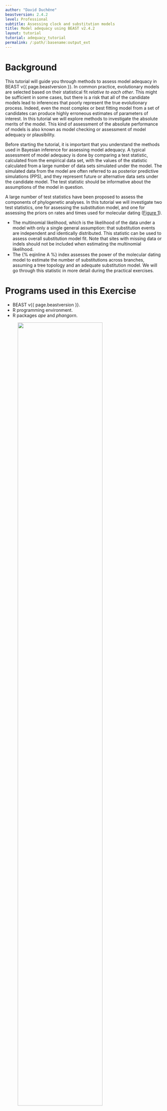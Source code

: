 ```yaml
---
author: "David Duchêne"
beastversion: 2.4.2
level: Professional
subtitle: Assessing clock and substitution models
title: Model adequacy using BEAST v2.4.2
layout: tutorial
tutorial: adequacy_tutorial
permalink: /:path/:basename:output_ext
---
```


# Background

This tutorial will guide you through methods to assess model adequacy in BEAST v{{ page.beastversion }}. In common practice, evolutionary models are selected based on their statistical fit *relative to each other*. This might be sufficient in some cases, but there is a risk that all of the candidate models lead to inferences that poorly represent the true evolutionary process. Indeed, even the most complex or best fitting model from a set of candidates can produce highly erroneous estimates of parameters of interest. In this tutorial we will explore methods to investigate the absolute merits of the model. This kind of assessment of the absolute performance of models is also known as model checking or assessment of model adequacy or plausibility.

Before starting the tutorial, it is important that you understand the methods used in Bayesian inference for assessing model adequacy. A typical assessment of model adequacy is done by comparing a test statistic, calculated from the empirical data set, with the values of the statistic calculated from a large number of data sets simulated under the model. The simulated data from the model are often referred to as posterior predictive simulations (PPS), and they represent future or alternative data sets under the candidate model. The test statistic should be informative about the assumptions of the model in question.

A large number of test statistics have been proposed to assess the components of phylogenetic analyses. In this tutorial we will investigate two test statistics, one for assessing the substitution model, and one for assessing the priors on rates and times used for molecular dating ([Figure 1](#fig:example1)). 



- The multinomial likelihood, which is the likelihood of the data under a model with only a single general assumption: that substitution events are independent and identically distributed. This statistic can be used to assess overall substitution model fit. Note that sites with missing data or indels should not be included when estimating the multinomial likelihood.
- The {% eqinline A %} index assesses the power of the molecular dating model to estimate the number of substitutions across branches, assuming a tree topology and an adequate substitution model. We will go through this statistic in more detail during the practical exercises.


# Programs used in this Exercise



- BEAST v{{ page.beastversion }}.
- R programming environment.
- R packages *ape* and *phangorn*.
  


<figure>
	<a id="fig:example1"></a>
	<img style="width:80.0%;" src="figures/Figure_1.pdf" alt="">
	<figcaption>Figure 1: Two of the existing approaches to using posterior predictive simulations to assess model adequacy in Bayesian phylogenetics. (a) One group of methods use characteristics of the data for model assessment, like the multinomial likelihood or the GC content. (b) One method exists that can assess clock models using estimates from clock-free methods. The number of substitutions per site expected along each branch under the clock hierarchical model are then compared with those inferred in a clock-free analysis.</figcaption>
</figure>
<br>


----

# Steps for assessing model adequacy

## Step 1: Run the empirical data

In the `data` folder you will find a simulated sequence alignment with 2000 nucleotides in nexus format (`al.1.nex`) and a Yule-process chronogram in newick format (`chron.tre`) with 50 taxa. The alignment was simulated along the chronogram under a Jukes-Cantor substitution model and with rate auto-correlation among lineages. You will also find an XML file (`sim.1.xml`) in the `xml` folder to run BEAST 2  for this data set under a strict clock and a Jukes-Cantor model of substitution and a root calibration.

In this first step, we will run the XML file using BEAST 2. The output of this run can also be found in the folder `precooked_runs`.

## Step 2: Reading the runs and simulating data

We will run the remainder of the model assessment in section 4 of the practical. We will first study the code in R (or the comments) in detail, to cement the steps required for assessing model adequacy. Specifically, we will explore the file `adeq.R`.

Open the `adeq.R` file in a text editor of your preference and you should see the following:


```R
  adeq <- function(trees.file, log.file, empdat.file, Nsim = 100){
     empdat <- as.phyDat(as.DNAbin(read.nexus.data(empdat.file)))
     seqlen <- ncol(as.matrix(as.DNAbin(empdat)))
     tree.topo <- read.nexus(trees.file)[[1]]
     sims <- make.pps.als(trees.file, log.file, Nsim, seqlen)
     sims <- make.pps.tr(sims, empdat, tree.topo)
     bls <- compile.results(sims)
     return(bls)
 }
```


In the second step we need to read the posterior trees and parameter estimates of the BEAST 2 analysis. The R package *phangorn* allows us to take these data and make the posterior predictive simulations. You will find the code to read the posterior and simulate data in `make.pps.als`, which identifies the model being assessed and simulates data accordingly. For revision, the input required in this step includes:

- The paths of the posterior files for your analysis.
- The number of simulations you want to perform.
- The sequence length (number of sites in your alignment).


If you are interested in how you can read and simulate data in R, you can investigate the `make.pps.als` code. The following is the line in `adeq.R` in question:

 
```R
    sims <- make.pps.als(trees.file, log.file, Nsim, seqlen)
```


If the input file has a greater number of samples than the number of simulations requested, this will randomly select samples from the posterior. You might want to revise how an alignment can be simulated using data from the posterior.

### Step 3: Calculate test statistics

Once we have simulated data sets, we can calculate the test statistics. The function `make.pps.trs` takes the assumed tree, substitution model, and the empirical and simulated data sets. The function estimates phylogenetic branch lengths for the empirical data set and each of the simulated data sets. In this step we also estimate the multinomial likelihood test statistic for the empirical data and each of the simulated data sets.

 
```R
    sims <- make.pps.tr(sims, empdat, tree.topo)
```


The output of this function is what we need for model assessment: the test statistics for the empirical data, and the distribution of test statistics for the simulated data sets.

### Step 4: Calculate *P*-values

We can now compare the test statistic for the empirical data and each of the simulated data sets. The most common way to do this is to calculate the tail area probability, which is the number of simulations with a test statistic greater than the value for empirical data.

 
```R
    bls <- compile.results(sims)
```


This function will provide the test statistics for simulations, as well as *P*-values for each of the test statistics. Following practice from frequentist statistics, we can consider the model to be inadequate if the *P*-value for a given test statistic is below 0.05. Importantly, the assessment of the clock model allows us to identify for which branches the molecular dating model can estimate the number of substitutions. We will explore the interpretation of these data after assessing model adequacy in the following section.

----

# Model assessment practice

### One step assessment

In this section we will run our model assessment. The results for this example can also be found in the precooked runs folder. You will also find the results for the BEAST 2 run of sim.xml, which are the output of the first step for model assessment. We will now run and save the assessment of clock model adequacy, assuming that you are using the output of BEAST 2 or have completed your own run.

Begin by opening R. The following will set the working directory to the scripts folder, and then source all the functions in the folder. Remember that we assume you have installed the package *phangorn* and its dependencies.

 
```R
    setwd("[INSERT THE PATH TO SCRIPTS FOLDER]")
    for(i in dir()) source(i)
```


Next, we set the directory to `precooked_runs`, and run the function `adeq()`. The arguments for this function are the posterior of trees in nexus format, the log file, the alignment in nexus format, and the number of posterior predictive simulations to be performed. You can use different path arguments if you ran your own BEAST 2 analyses in another folder.


```R
    setwd("../precooked_runs")
    clock_adequacy_example <- adeq(trees.file = "sim1.trees", log.file ="sim1.log", empdat.file = "../data/al.1.nex", Nsim = 100)
    names(clock_adequacy_example)
```


The contents of clock adequacy example should appear after the final line of code, and are each of the components that can be used to assess clock and substitution model adequacy.

The clock adequacy example object should have the same contents as object "assessment_provided" in the file `results.Rdata`:


```R
    load("results.Rdata")
    names(assessment_provided)
```


The following section uses the results from results.Rdata to produce a variety of useful graphics.

### Interpreting substitution model assessment

It is strongly recommended to use qualitative checks of models using graphical analyses. This section uses the results in `precooked_runs/results.Rdata` to graph different components for assessing clock model adequacy using posterior predictive simulations.

We will first visualise the results for assessing substitution model adequacy. The following code makes a histogram of the distribution of the multinomial likelihood for the PPS data, and will show the position of the value for empirical data on this distribution.


```R
    hist(assessment_provided[[8]], 
         xlim = c(min(assessment_provided[[8]])-sd(assessment_provided[[8]]), 
                  max(assessment_provided[[8]])+sd(assessment_provided[[8]])), 
         main = "", xlab = "Multinomial likelihood")

    abline(v = assessment_provided[[7]], col = 2, lwd = 3)
```


Your plot will be identical or very similar to [Figure 2](#fig:example2). When assessing model adequacy, we consider the model to be an adequate representation of the evolutionary process if the test statistic for the empirical data is a typical value arising from the model. The multinomial likelihood for the empirical data falls inside the distribution of values for simulated data ([Figure 2](#fig:example2)), so our model is a good description of the process that generated the data. This is unsurprising, since our empirical data were actually generated under the model!

This result can also be observed in the *P*-value for the multinomial likelihood in R:


```R
    assessment_provided[9]
```


<figure>
	<a id="fig:example2"></a>
	<img style="width:70.0%;" src="figures/Figure_2_multinomial_dist.pdf" alt="">
	<figcaption>Figure 2: Distribution of PPS multinomial likelihood values with the value of the test statistic for the empirical data shown as a vertical line in red.</figcaption>
</figure>
<br>


### Interpreting clock model assessment

The following script shows a simple example to explore the branch-wise posterior predictive *P*-values. We will first load the tree. In this example we will use the original tree provided, but usually the tree with the median posterior branching times would be appropriate. We will colour the branches with the best accuracy in blue, and the branches that have the lowest accuracy in green ([Figure 3](#fig:example3)).


```R
   tr <- read.tree("../data/chrono.tre")
   plot(tr, edge.col = rainbow(length(assessment_provided$branch_wise_pppvalues), 
        start = 2/6, end = 4/6)[rank(assessment_provided$branch_wise_pppvalues)], 
        edge.width = 6, cex = 1.5)
   edgelabels(assessment_provided$branch_wise_pppvalues, bg = "white", cex = 1.5, frame = "none")
```


The values along each branch indicate the number of simulations in which the branch-length was greater than the length estimated using the empirical data. The expected value under the model is 0.5. If this value is 0 branch-lengths are being underestimated with respect to the model. Similarly, if the value is 1 branch-lengths are being overestimated with respect to the model.

You can also investigate the {% eqinline A %} index:


```R
   assessment_provided[4]
```


This index is the proportion of branches in the tree for which the branch-wise posterior predictive *P*-values are inside the central 95 percent of the distribution. The rates and times models can be considered adequate when the {% eqinline A %} index is high. 

You might find it surprising that the {% eqinline A %} index in these data is not so close to 1. The reason for this might be evident when you open the data alignment in a text editor. These data have a very large amount of variation, and have possibly undergone substantial substitutional saturation. For comparison, you might want to repeat all of the analyses, or explore the provided results for the second data set provided, `al.2.nex`. This data set evolved through the same tree but with lower rates of molecular evolution.

<figure>
	<a id="fig:example3"></a>
	<img style="width:90.0%;" src="figures/Figure_3_branchwise_p.pdf" alt="">
	<figcaption>Figure 3: Estimated chronogram with branches coloured by their clock adequacy P-value.</figcaption>
</figure>
<br>


The following script shows a simple example to explore the branch wise length deviation. This metric is a proxy for the difference between the branch-length estimate using empirical data and the mean branch-length estimate from simulations. The units to measure this difference are the length of each empirical branch-length estimate. The rates and times models can be considered adequate if this value is close to zero. We apply the same colouring system as the plot above, but note that in the case of branch length deviation larger numbers indicate greater deviation from the empirical branch length, and therefore lower accuracy ([Figure 4](#fig:example4)).


```R
    plot(tr, edge.col = rev(rainbow(length(assessment_provided$branch_length_deviation), 
         start = 2/6, end = 4/6)[rank(assessment_provided$branch_length_deviation)]), 
         edge.width = 6, cex = 1.5)
    edgelabels(round(assessment_provided$branch_length_deviation, 2), bg = "white", cex = 1.5, frame = "none")
```


<figure>
	<a id="fig:example4"></a>
	<img style="width:90.0%;" src="figures/Figure_4_branchwise_dev.pdf" alt="">
	<figcaption>Figure 4: Estimated chronogram with branches coloured by their deviation between the empirical and simulated lengths.</figcaption>
</figure>
<br>


Note that in this simple method to graph the results, the branches in the two plots above have been coloured by their rank, rather than their magnitude.


----


# Relevant References

- Goldman, N. (1993). Statistical tests of models of DNA substitution. Journal of molecular evolution, 36(2), 182-198.
- Bollback, J. P. (2002). Bayesian model adequacy and choice in phylogenetics. Molecular Biology and Evolution, 19(7), 1171-1180.
- Duchene, D. A., Duchene, S., Holmes, E. C., & Ho, S. Y. (2015). Evaluating the adequacy of molecular clock models using posterior predictive simulations. Molecular biology and evolution, 32(11), 2986-2995.

